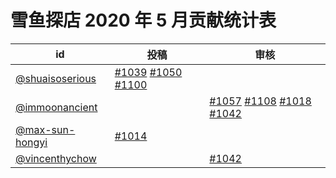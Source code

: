 # 雪鱼探店 2020 年 5 月贡献统计表

| id | 投稿 | 审核 |
| -- | --- | --- |
| [@shuaisoserious](https://github.com/shuaisoserious) | [#1039](/../../issues/1039) [#1050](/../../issues/1050) [#1100](/../../issues/1100) | |
| [@immoonancient](https://github.com/immoonancient) | | [#1057](/../../issues/1057) [#1108](/../../issues/1108) [#1018](/../../issues/1018) [#1042](/../../issues/1042) |
| [@max-sun-hongyi](https://github.com/max-sun-hongyi) | [#1014](/../../issues/1014) | |
| [@vincenthychow](https://github.com/vincenthychow) | | [#1042](/../../issues/1042) |